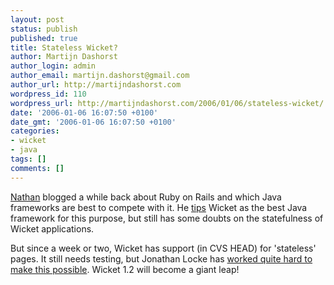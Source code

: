 ```yaml
---
layout: post
status: publish
published: true
title: Stateless Wicket?
author: Martijn Dashorst
author_login: admin
author_email: martijn.dashorst@gmail.com
author_url: http://martijndashorst.com
wordpress_id: 110
wordpress_url: http://martijndashorst.com/2006/01/06/stateless-wicket/
date: '2006-01-06 16:07:50 +0100'
date_gmt: '2006-01-06 16:07:50 +0100'
categories:
- wicket
- java
tags: []
comments: []
---
```

<p><a href="http://www.technically.us/n8/">Nathan</a> blogged a while back about Ruby on Rails and which Java frameworks are best to compete with it. He <a href="http://www.technically.us/n8/articles/2005/11/18/java-vs-ruby-on-rails-deathmatch">tips</a> Wicket as the best Java framework for this purpose, but still has some doubts on the statefulness of Wicket applications.</p>
<p>But since a week or two, Wicket has support (in CVS HEAD) for 'stateless' pages. It still needs testing, but Jonathan Locke has <a href="http://jroller.com/comments/JonathanLocke?anchor=wicket_refactorings">worked quite hard to make this possible</a>. Wicket 1.2 will become a giant leap!</p>
